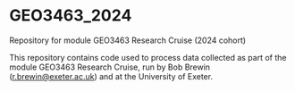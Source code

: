 # GEO3463_2024

Repository for module GEO3463 Research Cruise (2024 cohort)

This repository contains code used to process data collected as part of the module GEO3463 Research Cruise, run by Bob Brewin (r.brewin@exeter.ac.uk) and at the University of Exeter.

